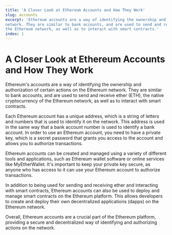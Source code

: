 ```yaml
---
title: 'A Closer Look at Ethereum Accounts and How They Work'
slug: accounts
excerpt: 'Ethereum accounts are a way of identifying the ownership and authorization of certain actions on the Ethereum
network. They are similar to bank accounts, and are used to send and receive ether (ETH), the native cryptocurrency of
the Ethereum network, as well as to interact with smart contracts.'
index: 1
---
```


# A Closer Look at Ethereum Accounts and How They Work

Ethereum's accounts are a way of identifying the ownership and authorization of certain actions on the Ethereum network.
They are similar to bank accounts, and are used to send and receive ether (ETH), the native cryptocurrency of the
Ethereum network, as well as to interact with smart contracts.

Each Ethereum account has a unique address, which is a string of letters and numbers that is used to identify it on the
network. This address is used in the same way that a bank account number is used to identify a bank account. In order to
use an Ethereum account, you need to have a private key, which is a secret password that grants you access to the
account and allows you to authorize transactions.

Ethereum accounts can be created and managed using a variety of different tools and applications, such as Ethereum
wallet software or online services like MyEtherWallet. It's important to keep your private key secure, as anyone who has
access to it can use your Ethereum account to authorize transactions.

In addition to being used for sending and receiving ether and interacting with smart contracts, Ethereum accounts can
also be used to deploy and manage smart contracts on the Ethereum platform. This allows developers to create and deploy
their own decentralized applications (dapps) on the Ethereum network.

Overall, Ethereum accounts are a crucial part of the Ethereum platform, providing a secure and decentralized way of
identifying and authorizing actions on the network.
